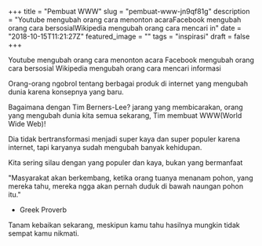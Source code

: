 +++
title = "Pembuat WWW"
slug = "pembuat-www-jn9qf81g"
description = "Youtube mengubah orang cara menonton acaraFacebook mengubah orang cara bersosialWikipedia mengubah orang cara mencari in"
date = "2018-10-15T11:21:27Z"
featured_image = ""
tags = "inspirasi"
draft = false
+++ 
 
Youtube mengubah orang cara menonton acara
Facebook mengubah orang cara bersosial
Wikipedia mengubah orang cara mencari informasi

Orang-orang ngobrol tentang berbagai produk di internet yang mengubah dunia karena konsepnya yang baru.

Bagaimana dengan Tim Berners-Lee? jarang yang membicarakan, orang yang mengubah dunia kita semua sekarang, Tim membuat WWW(World Wide Web)!

Dia tidak bertransformasi menjadi super kaya dan super populer karena internet, tapi karyanya sudah mengubah banyak kehidupan. 

Kita sering silau dengan yang populer dan kaya, bukan yang bermanfaat

"Masyarakat akan berkembang, ketika orang tuanya menanam pohon, yang mereka tahu, mereka ngga akan pernah duduk di bawah naungan pohon itu."
- Greek Proverb

Tanam kebaikan sekarang, meskipun kamu tahu hasilnya mungkin tidak sempat kamu nikmati.